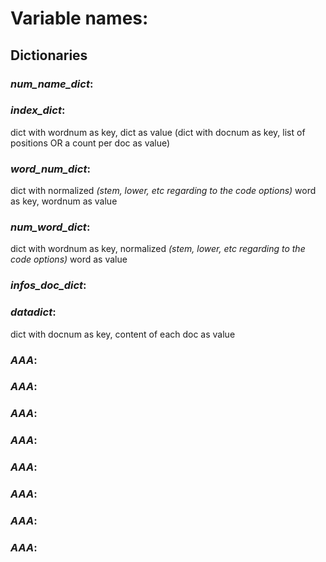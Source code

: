 # Variable names:

## Dictionaries

### *num_name_dict*:

### *index_dict*:
dict with wordnum as key, dict as value (dict with docnum as key, list of positions OR a count per doc as value)

### *word_num_dict*:
dict with normalized *(stem, lower, etc regarding to the code options)* word as key, wordnum as value

### *num_word_dict*:
dict with wordnum  as key, normalized *(stem, lower, etc regarding to the code options)* word as value

### *infos_doc_dict*:

### *datadict*:
dict with docnum as key, content of each doc as value

### *AAA*:

### *AAA*:

### *AAA*:

### *AAA*:

### *AAA*:

### *AAA*:

### *AAA*:

### *AAA*:


